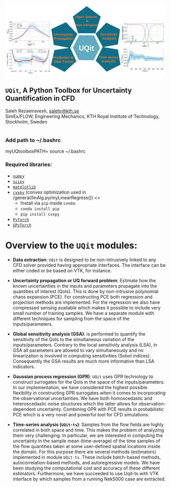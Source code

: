 ![`UQit`](UQit.png?raw=true "UQit, a Python toolbox for UQ in CFD")
## `UQit`, A Python Toolbox for Uncertainty Quantification in CFD
Saleh Rezaeiravesh, salehr@kth.se <br/>
SimEx/FLOW, Engineering Mechanics, KTH Royal Institute of Technology, Stockholm, Sweden
#
#
### Add path to ~/.bashrc
  myUQtoolboxPATH=<path-on-the-disk/>
  source ~/.bashrc

### Required libraries:
 - [`numpy`](https://numpy.org/)
 - [`scipy`](https://www.scipy.org/)
 - [`matplotlib`](https://matplotlib.org/)
 - [`cvxpy`](https://www.cvxpy.org/) (convex optimization used in /general/linAlg.py/myLinearRegress()) <>
   * Install via `pip` inside `conda`:
   * `conda install pip`
   * `pip install cvxpy`
 - [`PyTorch`](https://pytorch.org/)
 - [`GPyTorch`](https://gpytorch.ai/)

# Overview to the `UQit` modules:
* **Data extraction**: 
  `UQit` is designed to be non-intrusively linked to any CFD solver provided having appropriate interfaces. 
  The interface can be either coded or be based on VTK, for instance. 

* **Uncertainty propagation or UQ forward problem**: 
  Estimate how the known uncertainties in the inputs and parameters propagate into the quantities of interest (QoIs). 
  This is done by non-intrusive polynomial chaos expansion (PCE). For constructing PCE both regression and projection methods are implemented. 
  For the regression we also have compressed sensing available which makes it possible to include very small number of training samples. 
  We have a separate module with different techniques for sampling from the space of the inputs/parameters.

* **Global sensitivity analysis (GSA)**: is performed to quantify the sensitivity of the QoIs to the simultaneous variation of the inputs/parameters. 
  Contrary to the local sensitivity analysis (LSA), in GSA all parameters are allowed to vary simultaneously and no linearization is involved in computing sensitivities (Sobol indices). 
  Consequently the GSA results are much more informative than LSA indicators. 

* **Gaussian process regression (GPR)**: 
  `UQit` uses GPR technology to construct surrogates for the QoIs in the space of the inputs/parameters. 
  In our implementation, we have considered the highest possible flexibility in constructing GPR surrogates when it comes to incorporating the observational uncertainties. 
  We have both homoscedastic and heteroscedastic noise structures which the latter allows for observation-dependent uncertainty. 
  Combining GPR with PCE results in probabilistic PCE which is a very novel and powerful tool for CFD simulations.

* **Time-series analysis (`UQit-ts`)**: 
  Samples from the flow fields are highly correlated in both space and time. 
  This makes the problem of analyzing them very challenging. 
  In particular, we are interested in computing the uncertainty in the sample mean (time-average) of the time samples of the flow quantities taken at some user-defined spatial locations inside the domain. 
  For this purpose there are several methods (estimators) implemented in module `UQit-ts`. 
  These include batch-based methods, autocorrelation-based methods, and autoregressive models. 
  We have been studying the computational cost and accuracy of these different estimators. 
  Furthermore, we have succeeded to use Uqit-ts with VTK interface by which samples from a running Nek5000 case are extracted. 
